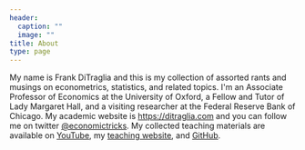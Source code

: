 ```yaml
---
header:
  caption: ""
  image: ""
title: About 
type: page
---
```


My name is Frank DiTraglia and this is my collection of assorted rants and musings on econometrics, statistics, and related topics. I'm an Associate Professor of Economics at the University of Oxford, a Fellow and Tutor of Lady Margaret Hall, and a visiting researcher at the Federal Reserve Bank of Chicago. My academic website is <https://ditraglia.com> and you can follow me on twitter [@economictricks](https://twitter.com/economictricks). My collected teaching materials are available on [YouTube](https://www.youtube.com/@economictricks), my [teaching website](https://ditraglia.com/teaching/), and [GitHub](https://github.com/fditraglia/).
